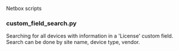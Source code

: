 Netbox scripts

### custom_field_search.py
Searching for all devices with information in a 'License' custom field. 
Search can be done by site name, device type, vendor.
